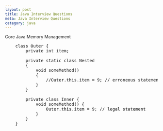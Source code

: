 ```yaml
---
layout: post
title: Java Interview Questions
meta: Java Interview Questions
category: java
---
```


Core Java
Memory Management

<pre name="code" class="brush:java">
    class Outer {
		private int item;
	
		private static class Nested
		{
			void someMethod() 
			{
				//Outer.this.item = 9; // erroneous statement
			}
		}

		private class Inner {
			void someMethod() {
				Outer.this.item = 9; // legal statement
			}
		}
    }
</pre>
